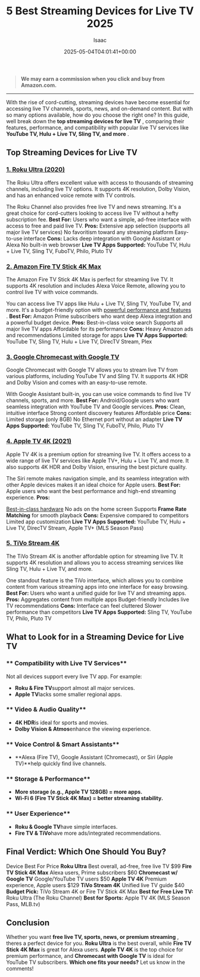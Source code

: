 ﻿---
author: Isaac
layout: post
title: 5 Best Streaming Devices for Live TV 2025
date: '2025-05-04T04:01:41+00:00'
categories:
- Headphones
- Product Reviews
tags: []
slug: /best-streaming-devices-for-live-tv/
lastmod: 2025-05-07T12:21:25+03:00
---
> **We may earn a commission when you click and buy from Amazon.com.**
>

---
With the rise of cord-cutting, streaming devices have become essential for accessing live TV channels, sports, news, and on-demand content. But with so many options available, how do you choose the right one?
In this guide, well break down the
**top streaming devices for live TV**
, comparing their features, performance, and compatibility with popular live TV services like
**YouTube TV, Hulu + Live TV, Sling TV, and more**
.
## Top Streaming Devices for Live TV
### [1. Roku Ultra (2020)](https://www.amazon.com/dp/B07ZVJHZB4?tag=p-policy-20)
The Roku Ultra offers excellent value with access to thousands of streaming channels, including live TV options. It supports 4K resolution, Dolby Vision, and has an enhanced voice remote with TV controls.

The Roku Channel also provides free live TV and news streaming. It's a great choice for cord-cutters looking to access live TV without a hefty subscription fee.
**Best For:**
Users who want a simple, ad-free interface with access to free and paid live TV.
**Pros:**
 Extensive app selection (supports all major live TV services)
 No favoritism toward any streaming platform
 Easy-to-use interface
**Cons:**
 Lacks deep integration with Google Assistant or Alexa
 No built-in web browser
**Live TV Apps Supported:**
YouTube TV, Hulu + Live TV, Sling TV, FuboTV, Philo, Pluto TV
### [2. Amazon Fire TV Stick 4K Max](https://www.amazon.com/dp/B08GJ38SHX?tag=p-policy-20)
The Amazon Fire TV Stick 4K Max is perfect for streaming live TV. It supports 4K resolution and includes Alexa Voice Remote, allowing you to control live TV with voice commands.

You can access live TV apps like Hulu + Live TV, Sling TV, YouTube TV, and more. It's a budget-friendly option with
[powerful performance and features](https://pestpolicy.com/best-laptop-for-music-production/)
.
**Best For:**
Amazon Prime subscribers who want deep Alexa integration and a powerful budget device.
**Pros:**
 Best-in-class voice search
 Supports all major live TV apps
 Affordable for its performance
**Cons:**
 Heavy Amazon ads and recommendations
 Limited storage for apps
**Live TV Apps Supported:**
YouTube TV, Sling TV, Hulu + Live TV, DirecTV Stream, Plex
### [3. Google Chromecast with Google TV](https://www.amazon.com/dp/B07VG8QQJ4?tag=p-policy-20)
Google Chromecast with Google TV allows you to stream live TV from various platforms, including YouTube TV and Sling TV. It supports 4K HDR and Dolby Vision and comes with an easy-to-use remote.

With Google Assistant built-in, you can use voice commands to find live TV channels, sports, and more.
**Best For:**
Android/Google users who want seamless integration with YouTube TV and Google services.
**Pros:**
 Clean, intuitive interface
 Strong content discovery features
 Affordable price
**Cons:**
 Limited storage (only 8GB)
 No Ethernet port without an adapter
**Live TV Apps Supported:**
YouTube TV, Sling TV, FuboTV, Philo, Pluto TV
### [4. Apple TV 4K (2021)](https://www.amazon.com/dp/B07WYY39MD?tag=p-policy-20)
Apple TV 4K is a premium option for streaming live TV. It offers access to a wide range of live TV services like Apple TV+, Hulu + Live TV, and more. It also supports 4K HDR and Dolby Vision, ensuring the best picture quality.

The Siri remote makes navigation simple, and its seamless integration with other Apple devices makes it an ideal choice for Apple users.
**Best For:**
Apple users who want the best performance and high-end streaming experience.
**Pros:**

[Best-in-class hardware](https://pestpolicy.com/best-external-hard-drive-for-music-production/)
 No ads on the home screen
 Supports
**Frame Rate Matching**
for smooth playback
**Cons:**
 Expensive compared to competitors
 Limited app customization
**Live TV Apps Supported:**
YouTube TV, Hulu + Live TV, DirecTV Stream, Apple TV+ (MLS Season Pass)
### [5. TiVo Stream 4K](https://www.amazon.com/dp/B082Y5QR1F?tag=p-policy-20)
The TiVo Stream 4K is another affordable option for streaming live TV. It supports 4K resolution and allows you to access streaming services like Sling TV, Hulu + Live TV, and more.

One standout feature is the TiVo interface, which allows you to combine content from various streaming apps into one interface for easy browsing.
**Best For:**
Users who want a unified guide for live TV and streaming apps.
**Pros:**
 Aggregates content from multiple apps
 Budget-friendly
 Includes live TV recommendations
**Cons:**
 Interface can feel cluttered
 Slower performance than competitors
**Live TV Apps Supported:**
Sling TV, YouTube TV, Philo, Pluto TV
## **What to Look for in a Streaming Device for Live TV**
### ** Compatibility with Live TV Services**
Not all devices support every live TV app. For example:
- **Roku & Fire TV**support almost all major services.
- **Apple TV**lacks some smaller regional apps.
### ** Video & Audio Quality**
- **4K HDR**is ideal for sports and movies.
- **Dolby Vision & Atmos**enhance the viewing experience.
### ** Voice Control & Smart Assistants**
- **Alexa (Fire TV), Google Assistant (Chromecast), or Siri (Apple TV)**help quickly find live channels.
### ** Storage & Performance**
- **More storage (e.g., Apple TV 128GB) = more apps.**
- **Wi-Fi 6 (Fire TV Stick 4K Max) = better streaming stability.**
### ** User Experience**
- **Roku & Google TV**have simple interfaces.
- **Fire TV & TiVo**have more ads/integrated recommendations.
## **Final Verdict: Which One Should You Buy?**
Device
Best For
Price
**Roku Ultra**
Best overall, ad-free, free live TV
$99
**Fire TV Stick 4K Max**
Alexa users, Prime subscribers
$60
**Chromecast w/ Google TV**
Google/YouTube TV users
$50
**Apple TV 4K**
Premium experience, Apple users
$129
**TiVo Stream 4K**
Unified live TV guide
$40
**Budget Pick:**
TiVo Stream 4K or Fire TV Stick 4K Max
**Best for Free Live TV:**
Roku Ultra (The Roku Channel)
**Best for Sports:**
Apple TV 4K (MLS Season Pass, MLB.tv)
## **Conclusion**
Whether you want
**free live TV, sports, news, or premium streaming**
, theres a perfect device for you.
**Roku Ultra**
is the best overall, while
**Fire TV Stick 4K Max**
is great for Alexa users.
**Apple TV 4K**
is the top choice for premium performance, and
**Chromecast with Google TV**
is ideal for YouTube TV subscribers.
**Which one fits your needs?**
Let us know in the comments!